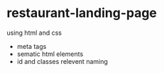 # restaurant-landing-page 
using html and css
-  meta tags
-  sematic html elements
-  id and classes relevent naming
  
